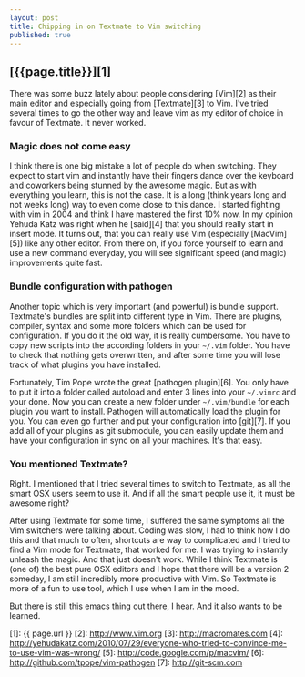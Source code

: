 ```yaml
---
layout: post
title: Chipping in on Textmate to Vim switching
published: true
---
```


## [{{page.title}}][1]

There was some buzz lately about people considering [Vim][2] as their main
editor and especially going from [Textmate][3] to Vim. I've tried several times to
go the other way and leave vim as my editor of choice in favour of Textmate. It
never worked.

### Magic does not come easy
I think there is one big mistake a lot of people do when switching. They expect to start
vim and instantly have their fingers dance over the keyboard and coworkers
being stunned by the awesome magic. But as with everything you learn, this is
not the case. It is a long (think years long and not weeks long) way to even
come close to this dance. I started fighting with vim in 2004 and think I have
mastered the first 10% now. In my opinion Yehuda Katz was right when he [said][4]
that you should really start in insert mode. It turns out, that you can really
use Vim (especially [MacVim][5]) like any other editor. From there on, if you
force yourself to learn and use a new command everyday, you will see
significant speed (and magic) improvements quite fast.

### Bundle configuration with pathogen
Another topic which is very important (and powerful) is bundle support.
Textmate's bundles are split into different type in Vim. There are plugins,
compiler, syntax and some more folders which can be used for configuration. If
you do it the old way, it is really cumbersome. You have to copy new scripts
into the according folders in your `~/.vim` folder. You have to check that
nothing gets overwritten, and after some time you will lose track of what
plugins you have installed.

Fortunately, Tim Pope wrote the great [pathogen plugin][6]. You only have to
put it into a folder called autoload and enter 3 lines into your `~/.vimrc` and
your done. Now you can create a new folder under `~/.vim/bundle` for each
plugin you want to install. Pathogen will automatically load the plugin for
you. You can even go further and put your configuration into [git][7].
If you add all of your plugins as git submodule, you can easily update them and
have your configuration in sync on all your machines. It's that easy.

### You mentioned Textmate?
Right. I mentioned that I tried several times to switch to Textmate, as all the
smart OSX users seem to use it. And if all the smart people use it, it must be
awesome right?

After using Textmate for some time, I suffered the same symptoms all the Vim
switchers were talking about. Coding was slow, I had to think how I do this and
that much to often, shortcuts are way to complicated and I tried to find a Vim
mode for Textmate, that worked for me. I was trying to instantly unleash the
magic. And that just doesn't work.
While I think Textmate is (one of) the best pure OSX editors and I hope that
there will be a version 2 someday, I am still incredibly more productive with
Vim. So Textmate is more of a fun to use tool, which I use when I am in the
mood.

But there is still this emacs thing out there, I hear. And it also wants to be
learned.

[1]: {{ page.url }}
[2]: http://www.vim.org
[3]: http://macromates.com
[4]: http://yehudakatz.com/2010/07/29/everyone-who-tried-to-convince-me-to-use-vim-was-wrong/
[5]: http://code.google.com/p/macvim/
[6]: http://github.com/tpope/vim-pathogen
[7]: http://git-scm.com

